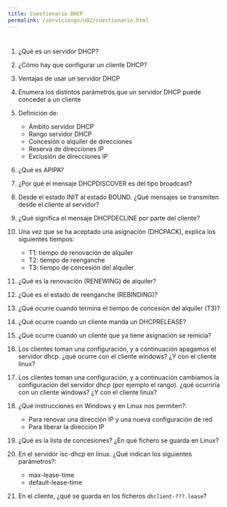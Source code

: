```yaml
---
title: Cuestionario DHCP
permalink: /serviciosgs/u02/cuestionario.html
---
```


# 

1. ¿Qué es un servidor DHCP?
2. ¿Cómo hay que configurar un cliente DHCP?
3. Ventajas de usar un servidor DHCP
4. Enumera los distintos parámetros que un servidor DHCP puede conceder a un cliente
5. Definición de:
  
    * Ámbito servidor DHCP
    * Rango servidor DHCP
    * Concesión o alquiler de direcciones
    * Reserva de direcciones IP
    * Exclusión de direcciones IP
  
6. ¿Qué es APIPA?
7. ¿Por qué el mensaje DHCPDISCOVER es del tipo broadcast?
8. Desde el estado INIT al estado BOUND. ¿Qué mensajes se transmiten desde el cliente al servidor?
9. ¿Qué significa el mensaje DHCPDECLINE por parte del cliente?
10. Una vez que se ha aceptado una asignación (DHCPACK), explica los siguientes tiempos:
  
    * T1: tiempo de renovación de alquiler
    * T2: tiempo de reenganche
    * T3: tiempo de concesión del alquiler

11. ¿Qué es la renovación (RENEWING) de alquiler?
12. ¿Qué es el estado de reenganche (REBINDING)? 
13. ¿Qué ocurre cuando termina el tiempo de concesión del alquiler (T3)?
14. ¿Qué ocurre cuando un cliente manda un DHCPRELEASE?
15. ¿Qué ocurre cuando un cliente que ya tiene asignación se reinicia?
16. Los clientes toman una configuración, y a continuación apagamos el servidor dhcp. ¿qué ocurre con el cliente windows? ¿Y con el cliente linux?
17. Los clientes toman una configuración, y a continuación cambiamos la configuración del servidor dhcp (por ejemplo el rango). ¿qué ocurriría con un cliente windows? ¿Y con el cliente linux?
18. ¿Qué instrucciones en Windows y en Linux nos permiten?:
  
    * Para renovar una dirección IP y una nueva configuración de red
    * Para liberar la dirección IP
19. ¿Qué es la lista de concesiones? ¿En qué fichero se guarda en Linux?
20. En el servidor isc-dhcp en linux. ¿Qué indican los siguientes parámetros?:
  
    * max-lease-time
    * default-lease-time
21. En el cliente, ¿qué se guarda en los ficheros `dhclient-???.lease`?
